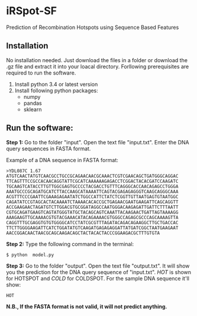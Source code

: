 # iRSpot-SF
Prediction of Recombination Hotspots using Sequence Based Features
## Installation
No installation needed. Just download the files in a folder or download the .gz file and extract it into your loacal directory. Forllowing prerequisites are required to run the software.

1. Install python 3.4 or latest version
2. Install following python packages:
    - numpy
    - pandas
    - sklearn
        
## Run the software:
**Step 1:** Go to the folder "input". Open the text file "input.txt". Enter the DNA query sequences in FASTA format.

Example of a DNA sequence in FASTA format:

    >YDL087C 1.67     
    ATGTCAACTATGTCAACGCCTGCCGCAGAACAACGCAAACTCGTCGAACAGCTGATGGGCAGGAC 
    TTCAGTTTCCGCCACAACAGGTATTCGCATCAAAAAAGAGACCTCGGACTACACGATCCAAGATC 
    TGCAAGTCATACCTTGTTGGCGAGTGCCCCTACGACCTGTTTCAGGGCACCAACAGAGCCTGGGA 
    AAATGCCCGCAGATGCATCTTACCAAGCATAAAATTCAGTACGAGAGAGGGTCAAGCAGGGCAAA 
    ACGTTTCCCGAATTCGAAAGAGAATATCTGGCCATTCTATCTCGGTTGTTAATGAGTGTAATGGC 
    CAGATATCCGTAGCACTACAAAATCTAAAACACACCGCTGAGAACGAATGAAGATTCAGCAGGTT 
    ACCGAAGAACTAGATGTCTTGGACGTGCGGATAGGCCAATGGGACAAGAGATTGATTCTTTAATT 
    CGTGCAGATGAAGTCAGTATGGGTATGCTACAGCAGTCAAATTACAAGAACTGATTAGTAAAAGG 
    AAAGAAGTTGCAAAACGTGTACGAAACATACAGAAAACGTGGGCCAGAGCGCCCAGCAAAAGTTA 
    CAGGTTTGCGAGGTGTGTGGGGCATCCTATCGCGTTTAGATACAGACAGAAGGCTTGCTGACCAC 
    TTCTTGGGGAAGATTCATCTGGATATGTCAAGATGAGAGAGGATTATGATCGGCTAATGAAGAAT 
    AACCGGACAACTAACGCAGCAAGACAGCTACTACACTACCCGGAAGACGCTTTGTGTA

**Step 2:** Type the following command in the terminal:

    $ python  model.py
    
**Step 3:** Go to the folder "output". Open the text file "output.txt". It will show you the prediction for the DNA query sequence of "input.txt". *HOT* is shown for HOTSPOT and *COLD* for COLDSPOT. For the sample DNA sequence it'll show:

    HOT
    
**N.B., If the FASTA format is not valid, it will not predict anything.**
